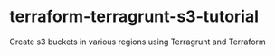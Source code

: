 # terraform-terragrunt-s3-tutorial
Create s3 buckets in various regions using Terragrunt and Terraform
